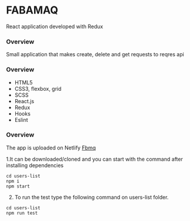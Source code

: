 # FABAMAQ 

React application developed with Redux

### Overview
Small application that makes create, delete and get requests to reqres api



### Overview
- HTML5    
- CSS3, flexbox, grid
- SCSS
- React.js
- Redux
- Hooks
- Eslint

### Overview

The app is uploaded on Netlify [Fbmq](https://youthful-lalande-b8e4c1.netlify.app/)

1.It can be downloaded/cloned and you can start with the command after installing dependencies 
``` 
cd users-list
npm i
npm start
 ```

2. To run the test type the following command on users-list folder.
 ``` 
cd users-list
npm run test
 ```
